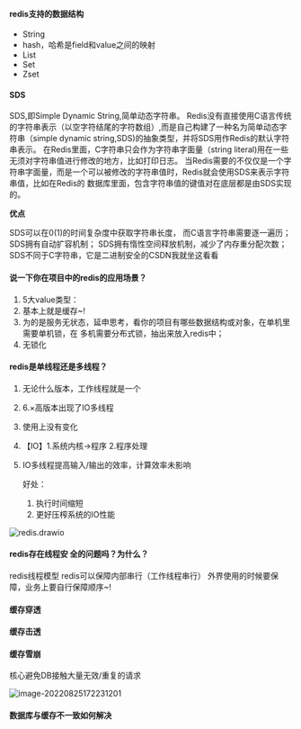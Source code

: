 #### redis支持的数据结构

- String
- hash，哈希是field和value之间的映射
- List
- Set
- Zset

#### SDS

SDS,即Simple Dynamic String,简单动态字符串。
Redis没有直接使用C语言传统的字符串表示（以空字符结尾的字符数组）,而是自己构建了一种名为简单动态字符串（simple dynamic
string,SDS)的抽象类型，并将SDS用作Redis的默认字符串表示。
在Redis里面，C字符串只会作为字符串字面量（string literal)用在一些无须对字符串值进行修改的地方，比如打印日志。
当Redis需要的不仅仅是一个字符串字面量，而是一个可以被修改的字符串值时，Redis就会使用SDS来表示字符串值，比如在Redis的
数据库里面，包含字符串值的键值对在底层都是由SDS实现的。

**优点**

SDS可以在0(1)的时间复杂度中获取字符串长度，
而C语言字符串需要逐一遍历；
SDS拥有自动扩容机制；
SDS拥有惰性空间释放机制，减少了内存重分配次数；
SDS不同于C字符串，它是二进制安全的CSDN我就坐这看看

#### 说一下你在项目中的redis的应用场景？

1. 5大value类型：
2. 基本上就是缓存~!
3. 为的是服务无状态，延申思考，看你的项目有哪些数据结构或对象，在单机里需要单机锁，在
   多机需要分布式锁，抽出来放入redis中；
4. 无锁化

#### redis是单线程还是多线程？

1. 无论什么版本，工作线程就是一个

2. 6.×高版本出现了IO多线程

3. 使用上没有变化

4. 【IO】1.系统内核->程序 2.程序处理

5. IO多线程提高输入/输出的效率，计算效率未影响

   好处：

   1. 执行时间缩短
   2. 更好压榨系统的IO性能

![redis.drawio](https://raw.githubusercontent.com/niusb/picGo/main/img/redis.drawio.png)



#### redis存在线程安 全的问题吗？为什么？

redis线程模型
redis可以保障内部串行（工作线程串行）
外界使用的时候要保障，业务上要自行保障顺序~!

#### 缓存穿透

#### 缓存击透

#### 缓存雪崩

核心避免DB接触大量无效/重复的请求

![image-20220825172231201](https://raw.githubusercontent.com/niusb/picGo/main/img/image-20220825172231201.png)



#### 数据库与缓存不一致如何解决